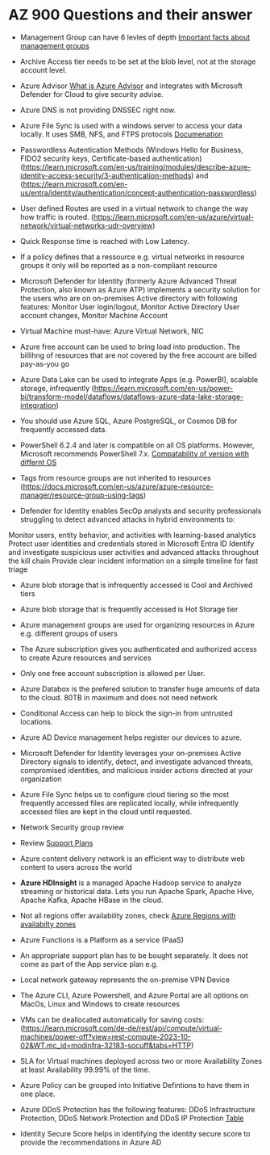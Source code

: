 # AZ 900 Questions and their answer

- Management Group can have 6 levles of depth [Important facts about management groups](https://learn.microsoft.com/en-us/azure/governance/management-groups/overview#important-facts-about-management-groups)

- Archive Access tier needs to be set at the blob level, not at the storage account level.

- Azure Advisor [What is Azure Advisor](https://learn.microsoft.com/en-us/azure/advisor/advisor-overview) and integrates with Microsoft Defender for Cloud to give security advise.

- Azure DNS is not providing DNSSEC right now.

- Azure File Sync is used with a windows server to access your data locally. It uses SMB, NFS, and FTPS protocols [Documenation](https://docs.microsoft.com/en-us/learn/modules/describe-azure-storage-services/7-identify-azure-file-movement-options)

- Passwordless Autentication Methods (Windows Hello for Business, FIDO2 security keys, Certificate-based authentication) (https://learn.microsoft.com/en-us/training/modules/describe-azure-identity-access-security/3-authentication-methods) and (https://learn.microsoft.com/en-us/entra/identity/authentication/concept-authentication-passwordless)

- User defined Routes are used in a virtual network to change the way how traffic is routed. (https://learn.microsoft.com/en-us/azure/virtual-network/virtual-networks-udr-overview)

- Quick Response time is reached with Low Latency.

- If a policy defines that a ressource e.g. virtual networks in resource groups it only will be reported as a non-compliant resource

- Microsoft Defender for Identity (formerly Azure Advanced Threat Protection, also known as Azure ATP) implements a security solution for the users who are on on-premises Active directory with following features: Monitor User login/logout, Monitor Active Directory User account changes, Monitor Machine Account

- Virtual Machine must-have: Azure Virtual Network, NIC

- Azure free account can be used to bring load into production. The billihng of resources that are not covered by the free account are billed pay-as-you go

- Azure Data Lake can be used to integrate Apps (e.g. PowerBI), scalable storage, infrequently (https://learn.microsoft.com/en-us/power-bi/transform-model/dataflows/dataflows-azure-data-lake-storage-integration)

- You should use Azure SQL, Azure PostgreSQL, or Cosmos DB for frequently accessed data.

- PowerShell 6.2.4 and later is compatible on all OS platforms. However, Microsoft recommends PowerShell 7.x. [Compatability of version with differnt OS](https://docs.microsoft.com/en-us/powershell/azure/?view=azps-4.5.0)

- Tags from resource groups are not inherited to resources (https://docs.microsoft.com/en-us/azure/azure-resource-manager/resource-group-using-tags)

- Defender for Identity enables SecOp analysts and security professionals struggling to detect advanced attacks in hybrid environments to:

Monitor users, entity behavior, and activities with learning-based analytics
Protect user identities and credentials stored in Microsoft Entra ID
Identify and investigate suspicious user activities and advanced attacks throughout the kill chain
Provide clear incident information on a simple timeline for fast triage

- Azure blob storage that is infrequently accessed is Cool and Archived tiers

- Azure blob storage that is frequently accessed is Hot Storage tier

- Azure management groups are used for organizing resources in Azure e.g. different groups of users

- The Azure subscription gives you authenticated and authorized access to create Azure resources and services

- Only one free account subscription is allowed per User.

- Azure Databox is the prefered solution to transfer huge amounts of data to the cloud. 80TB in maximum and does not need network

- Conditional Access can help to block the sign-in from untrusted locations.

- Azure AD Device management helps register our devices to azure.

- Microsoft Defender for Identity leverages your on-premises Active Directory signals to identify, detect, and investigate advanced threats, compromised identities, and malicious insider actions directed at your organization

- Azure File Sync helps us to configure cloud tiering so the most frequently accessed files are replicated locally, while infrequently accessed files are kept in the cloud until requested.

- Network Security group review

- Review [Support Plans](https://azure.microsoft.com/en-us/support/plans/)

- Azure content delivery network is an efficient way to distribute web content to users across the world

- **Azure HDInsight** is a managed Apache Hadoop service to analyze streaming or historical data. Lets you run Apache Spark, Apache Hive, Apache Kafka, Apache HBase in the cloud.

- Not all regions offer availability zones, check [Azure Regions with availabilty zones](https://docs.microsoft.com/en-us/azure/availability-zones/az-overview)

- Azure Functions is a Platform as a service (PaaS)

- An appropriate support plan has to be bought separately. It does not come as part of the App service plan e.g.

- Local network gateway represents the on-premise VPN Device

- The Azure CLI, Azure Powershell, and Azure Portal are all options on MacOs, Linux and Windows to create resources

- VMs can be deallocated automatically for saving costs: (https://learn.microsoft.com/de-de/rest/api/compute/virtual-machines/power-off?view=rest-compute-2023-10-02&WT.mc_id=modinfra-32183-socuff&tabs=HTTP)

- SLA for Virtual machines deployed across two or more Availability Zones at least Availability 99.99% of the time.

- Azure Policy can be grouped into Initiative Defintions to have them in one place.

- Azure DDoS Protection has the following features: DDoS Infrastructure Protection, DDoS Network Protection and DDoS IP Protection [Table](https://learn.microsoft.com/en-us/training/modules/introduction-azure-ddos-protection/4-when-to-use-azure-ddos-protection)

- Identity Secure Score helps in identifying the identity secure score to provide the recommendations in Azure AD
